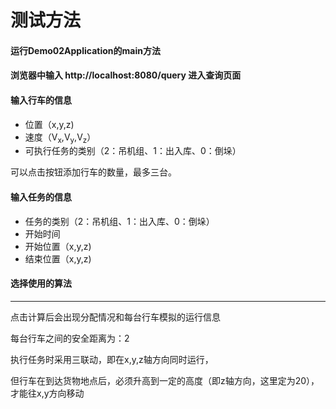 # 测试方法

#### 运行Demo02Application的main方法

#### 浏览器中输入 **http://localhost:8080/query**  进入查询页面

#### 输入行车的信息

- 位置（x,y,z)
- 速度（V<sub>x</sub>,V<sub>y</sub>,V<sub>z</sub>）
- 可执行任务的类别（2：吊机组、1：出入库、0：倒垛）

可以点击按钮添加行车的数量，最多三台。

#### 输入任务的信息

- 任务的类别（2：吊机组、1：出入库、0：倒垛）
- 开始时间
- 开始位置（x,y,z)
- 结束位置（x,y,z)

#### 选择使用的算法

------

点击计算后会出现分配情况和每台行车模拟的运行信息

每台行车之间的安全距离为：2

执行任务时采用三联动，即在x,y,z轴方向同时运行，

但行车在到达货物地点后，必须升高到一定的高度（即z轴方向，这里定为20），才能往x,y方向移动

